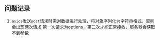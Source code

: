 ## 问题记录

1. `axios`发送`post`请求时需对数据进行处理，将对象序列化为字符串格式，否则会出现两次请求
    第一次请求为options，第二次才能正常接收，服务器会获取不到参数